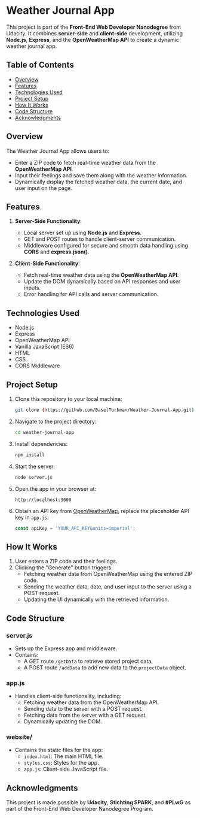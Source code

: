 # Weather Journal App

This project is part of the **Front-End Web Developer Nanodegree** from Udacity. It combines **server-side** and **client-side** development, utilizing **Node.js**, **Express**, and the **OpenWeatherMap API** to create a dynamic weather journal app.

## Table of Contents

- [Overview](#overview)
- [Features](#features)
- [Technologies Used](#technologies-used)
- [Project Setup](#project-setup)
- [How It Works](#how-it-works)
- [Code Structure](#code-structure)
- [Acknowledgments](#acknowledgments)

## Overview

The Weather Journal App allows users to:
- Enter a ZIP code to fetch real-time weather data from the **OpenWeatherMap API**.
- Input their feelings and save them along with the weather information.
- Dynamically display the fetched weather data, the current date, and user input on the page.

## Features

1. **Server-Side Functionality**:
   - Local server set up using **Node.js** and **Express**.
   - GET and POST routes to handle client-server communication.
   - Middleware configured for secure and smooth data handling using **CORS** and **express.json()**.

2. **Client-Side Functionality**:
   - Fetch real-time weather data using the **OpenWeatherMap API**.
   - Update the DOM dynamically based on API responses and user inputs.
   - Error handling for API calls and server communication.

## Technologies Used

- Node.js
- Express
- OpenWeatherMap API
- Vanilla JavaScript (ES6)
- HTML
- CSS
- CORS Middleware

## Project Setup

1. Clone this repository to your local machine:
   ```bash
   git clone (https://github.com/BaselTurkman/Weather-Journal-App.git)
   ```

2. Navigate to the project directory:
   ```bash
   cd weather-journal-app
   ```

3. Install dependencies:
   ```bash
   npm install
   ```

4. Start the server:
   ```bash
   node server.js
   ```

5. Open the app in your browser at:
   ```
   http://localhost:3000
   ```

6. Obtain an API key from [OpenWeatherMap](https://openweathermap.org/), replace the placeholder API key in `app.js`:
   ```javascript
   const apiKey = 'YOUR_API_KEY&units=imperial';
   ```

## How It Works

1. User enters a ZIP code and their feelings.
2. Clicking the "Generate" button triggers:
   - Fetching weather data from OpenWeatherMap using the entered ZIP code.
   - Sending the weather data, date, and user input to the server using a POST request.
   - Updating the UI dynamically with the retrieved information.

## Code Structure

### server.js

- Sets up the Express app and middleware.
- Contains:
  - A GET route `/getData` to retrieve stored project data.
  - A POST route `/addData` to add new data to the `projectData` object.

### app.js

- Handles client-side functionality, including:
  - Fetching weather data from the OpenWeatherMap API.
  - Sending data to the server with a POST request.
  - Fetching data from the server with a GET request.
  - Dynamically updating the DOM.

### website/

- Contains the static files for the app:
  - `index.html`: The main HTML file.
  - `styles.css`: Styles for the app.
  - `app.js`: Client-side JavaScript file.

## Acknowledgments

This project is made possible by **Udacity**, **Stichting SPARK**, and **#PLwG** as part of the Front-End Web Developer Nanodegree Program.
